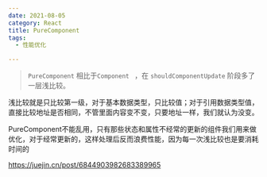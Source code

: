 ```yaml
---
date: 2021-08-05
category: React
title: PureComponent
tags:
  - 性能优化

---
```


> `PureComponent` 相比于`Component ` ，在 `shouldComponentUpdate` 阶段多了一层浅比较。

<!-- more -->

浅比较就是只比较第一级，对于基本数据类型，只比较值；对于引用数据类型值，直接比较地址是否相同，不管里面内容变不变，只要地址一样，我们就认为没变。



PureComponent不能乱用，只有那些状态和属性不经常的更新的组件我们用来做优化，对于经常更新的，这样处理后反而浪费性能，因为每一次浅比较也是要消耗时间的

https://juejin.cn/post/6844903982683389965